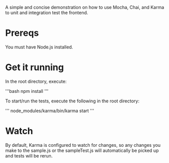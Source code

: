 A simple and concise demonstration on how to use Mocha, Chai, and Karma to unit and integration test the frontend.

# Prereqs #

You must have Node.js installed.

# Get it running #

In the root directory, execute:

'''bash
npm install
'''

To start/run the tests, execute the following in the root directory:

'''
node_modules/karma/bin/karma start
'''

# Watch #

By default, Karma is configured to watch for changes, so any changes you make to the sample.js or the sampleTest.js will automatically be picked up and tests will be rerun.